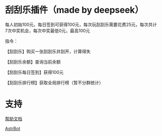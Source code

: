 
# 刮刮乐插件（made by deepseek）
每人初始100元，每日签到可获得100元，每次玩刮刮乐需要花费25元，每次共计7次中奖机会，每次中奖最低0元，最高100元

指令：

【刮刮乐】购买一张刮刮乐并刮开，计算得失       

【刮刮乐余额】查询当前余额 

【刮刮乐每日签到】获得100元

【刮刮乐排行榜】获取全局排行榜（暂不分群统计）


# 支持

[帮助文档](https://astrbot.soulter.top/dev/plugin.html)

[AstrBot](https://github.com/Soulter/AstrBot)
